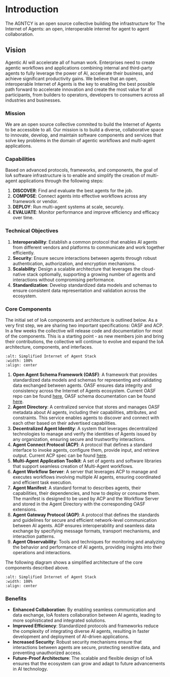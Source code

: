 # Introduction

The AGNTCY is an open source collective building the infrastructure for The Internet of Agents: an open, interoperable internet for agent to agent collaboration.

## Vision

Agentic AI will accelerate all of human work. Enterprises need to create agentic workflows and applications combining internal and third-party agents to fully leverage the power of AI, accelerate their business, and achieve significant productivity gains.
We believe that an open, interoperable Internet of Agents is the key to enabling the best possible path forward to accelerate innovation and create the most value for all participants, from builders to operators, developers to consumers across all industries and businesses.

### Mission

We are an open source collective commited to build the Internet of Agents to be accessible to all. Our mission is to build a diverse, collaborative space to innovate, develop, and maintain software components and services that solve key problems in the domain of agentic workflows and multi-agent applications.

### Capabilities

Based on advanced protocols, frameworks, and components, the goal of IoA software infrastructure is to enable and simplify the creation of multi-agent applications through the following steps:

1. **DISCOVER**: Find and evaluate the best agents for the job.
1. **COMPOSE**: Connect agents into effective workflows across any framework or vendor.
1. **DEPLOY**: Run multi-agent systems at scale, securely.
1. **EVALUATE**: Monitor performance and improve efficiency and efficacy over time.

### Technical Objectives

1. **Interoperability**: Establish a common protocol that enables AI agents from different vendors and platforms to communicate and work together efficiently.
2. **Security**: Ensure secure interactions between agents through robust authentication, authorization, and encryption mechanisms.
3. **Scalability**: Design a scalable architecture that leverages the cloud-native stack optiomally, supporting a growing number of agents and interactions without compromising performance.
4. **Standardization**: Develop standardized data models and schemas to ensure consistent data representation and validation across the ecosystem.

### Core Components

The initial set of IoA components and architecture is outlined below. As a very first step, we are sharing two important specifications: OASF and ACP. In a few weeks the collective will release code and documentation for most of the components. This is a starting point - as new members join and bring their contributions, the collective will continue to evolve and expand the IoA architecture, components, and interfaces.

```{image} ../_static/ioa_stack.png
:alt: Simplified Internet of Agent Stack
:width: 100%
:align: center
```

1. **Open Agent Schema Framework (OASF)**: A framework that provides standardized data models and schemas for representing and validating data exchanged between agents. OASF ensures data integrity and consistency across the Internet of Agents ecosystem. Current OASF repo can be found [here](https://github.com/agntcy/oasf), OASF schema documentation can be found [here](https://schema.oasf.agntcy.org).
1. **Agent Directory**: A centralized service that stores and manages OASF metadata about AI agents, including their capabilities, attributes, and constraints. This service enables agents to discover and connect with each other based on their advertised capabilities.
1. **Decentralized Agent Identity**: A system that leverages decentralized technologies to manage and verify the identities of Agents issued by any organization, ensuring secure and trustworthy interactions.
1. **Agent Connect Protocol (ACP)**: A protocol that defines a standard interface to invoke agents, configure them, provide input, and retrieve output. Current ACP spec can be found [here](https://spec.acp.agntcy.org/).
1. **Multi-Agent Application Toolkit**: A set of agents and software libraries that support seamless creation of Multi-Agent workflows.
1. **Agent Workflow Server**: A server that leverages ACP to manage and executes workflows involving multiple AI agents, ensuring coordinated and efficient task execution.
1. **Agent Manifest**: A standard format to describes agents, their capabilities, their dependencies, and how to deploy or consume them. The manifest is designed to be used by ACP and the Workflow Server and stored in the Agent Directory with the corresponding OASF extensions.
1. **Agent Gateway Protocol (AGP)**: A protocol that defines the standards and guidelines for secure and efficient network-level communication between AI agents. AGP ensures interoperability and seamless data exchange by specifying message formats, transport mechanisms, and interaction patterns.
1. **Agent Observability**: Tools and techniques for monitoring and analyzing the behavior and performance of AI agents, providing insights into their operations and interactions.

The following diagram shows a simplified architecture of the core components described above.


```{image} ../_static/ioa_arch.png
:alt: Simplified Internet of Agent Stack
:width: 100%
:align: center
```

### Benefits

* **Enhanced Collaboration**: By enabling seamless communication and data exchange, IoA fosters collaboration between AI agents, leading to more sophisticated and integrated solutions.
* **Improved Efficiency**: Standardized protocols and frameworks reduce the complexity of integrating diverse AI agents, resulting in faster development and deployment of AI-driven applications.
* **Increased Security**: Robust security mechanisms ensure that interactions between agents are secure, protecting sensitive data, and preventing unauthorized access.
* **Future-Proof Architecture**: The scalable and flexible design of IoA ensures that the ecosystem can grow and adapt to future advancements in AI technology.
